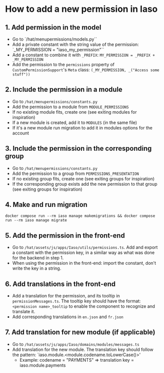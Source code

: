# How to add a new permission in Iaso

## 1. Add permission in the model

- Go to `/hat/menupermissions/models.py``
- Add a private constant with the string value of the permission: `_MY_PERMISSION = "iaso_my_permission"``
- Add a constant to combine it with `_PREFIX`: `MY_PERMISSION = _PREFIX + _MY_PERMISSION`
- Add the permission to the `permissions` property of `CustomPermissionSupport`'s `Meta` class: `(_MY_PERMISSION, _("Access some stuff"))`

## 2. Include the permission in a module

- Go to `/hat/menupermissions/constants.py`
- Add the permission to a module from `MODULE_PERMISSIONS`
- If no existing module fits, create one (see exiting modules for inspiration)
- If a new module is created, add it to `MODULES` (in the same file)
- If it's a new module run migration to add it in modules options for the account

## 3. Include the permission in the corresponding group
- Go to `/hat/menupermissions/constants.py`
- Add the permission to a group from `PERMISSIONS_PRESENTATION`
- If no existing group fits, create one (see exiting groups for inspiration)
- If the corresponding group exists add the new permission to that group (see exiting groups for inspiration)

## 4. Make and run migration

`docker compose run --rm iaso manage makemigrations && docker compose run --rm iaso manage migrate`


## 5. Add the permission in the front-end
- Go to `/hat/assets/js/apps/Iaso/utils/permissions.ts`. Add and export a constant with the permission key, in a similar way as what was done for the backend in step 1.
- When using the permission in the front-end: import the constant, don't write the key in a string.

## 6. Add translations in the front-end

- Add a translation for the permission, and its tooltip in `permissionMessages.ts`. The tooltip key should have the format: `<permission name>_tooltip` to enable the component to recognize and translate it.
- Add corresponding translations in `en.json` and `fr.json`

## 7. Add translation for new module (if applicable)

- Go to `/hat/assets/js/apps/Iaso/domains/modules/messages.ts`
- Add translation for the new module. The translation key should follow the pattern: `iaso.module.<module.codename.toLowerCase()>' 
    - Example: codename = "PAYMENTS" => translation key = iaso.module.payments